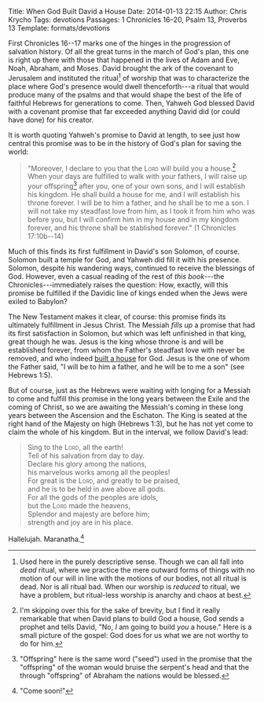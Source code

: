 Title: When God Built David a House
Date: 2014-01-13 22:15
Author: Chris Krycho
Tags: devotions
Passages: 1 Chronicles 16–20, Psalm 13, Proverbs 13
Template: formats/devotions

First Chronicles 16--17 marks one of the hinges in the progression of salvation history. Of all the great turns in the march of God's plan, this one is right up there with those that happened in the lives of Adam and Eve, Noah, Abraham, and Moses. David brought the ark of the covenant to Jerusalem and instituted the ritual[^ritual] of worship that was to characterize the place where God's presence would dwell thenceforth---a ritual that would produce many of the psalms and that would shape the best of the life of faithful Hebrews for generations to come. Then, Yahweh God blessed David with a covenant promise that far exceeded anything David did (or could have done) for his creator.

It is worth quoting Yahweh's promise to David at length, to see just how central this promise was to be in the history of God's plan for saving the world:

> "Moreover, I declare to you that the <span style="font-variant: small-caps">Lord</span> will build you a house.[^house] When your days are fulfilled to walk with your fathers, I will raise up your offspring[^seed] after you, one of your own sons, and I will establish his kingdom. He shall build a house for me, and I will establish his throne forever. I will be to him a father, and he shall be to me a son. I will not take my steadfast love from him, as I took it from him who was before you, but I will confirm him in my house and in my kingdom forever, and his throne shall be stablished forever." (1 Chronicles 17:10b--14)

Much of this finds its first fulfillment in David's son Solomon, of course. Solomon built a temple for God, and Yahweh did fill it with his presence. Solomon, despite his wandering ways, continued to receive the blessings of God. However, even a casual reading of the rest of *this book*---the Chronicles---immediately raises the question: How, exactly, will this promise be fulfilled if the Davidic line of kings ended when the Jews were exiled to Babylon?

The New Testament makes it clear, of course: this promise finds its ultimately fulfillment in Jesus Christ. The Messiah *fills up* a promise that had its first satisfaction in Solomon, but which was left unfinished in that king, great though he was. Jesus is the king whose throne is and will be established forever, from whom the Father's steadfast love with never be removed, and who indeed [built a house](/2014/temple-for-god.html "A Temple For God") for God. Jesus is the one of whom the Father said, "I will be to him a father, and he will be to me a son" (see Hebrews 1:5).

But of course, just as the Hebrews were waiting with longing for a Messiah to come and fulfill this promise in the long years between the Exile and the coming of Christ, so we are awaiting the Messiah's coming in these long years between the Ascension and the Eschaton. The King is seated at the right hand of the Majesty on high (Hebrews 1:3), but he has not yet come to claim the whole of his kingdom. But in the interval, we follow David's lead:

> Sing to the <span style="font-variant: small-caps">Lord</span>, all the earth!  
> Tell of his salvation from day to day.  
> Declare his glory among the nations,  
> his marvelous works among all the peoples!  
> For great is the <span style="font-variant: small-caps">Lord</span>, and greatly to be praised,  
> and he is to be held in awe above all gods.  
> For all the gods of the peoples are idols,  
> but the <span style="font-variant: small-caps">Lord</span> made the heavens,  
> Splendor and majesty are before him;  
> strength and joy are in his place.

Hallelujah. Maranatha.[^maranatha]

[^ritual]: Used here in the purely descriptive sense. Though we can all fall into *dead* ritual, where we practice the mere outward forms of things with no motion of our will in line with the motions of our bodies, not all ritual is dead. Nor is all ritual bad. When our worship is *reduced* to ritual, we have a problem, but ritual-less worship is anarchy and chaos at best.

[^house]: I'm skipping over this for the sake of brevity, but I find it really remarkable that when David plans to build God a house, God sends a prophet and tells David, "No, *I* am going to build *you* a house." Here is a small picture of the gospel: God does for us what we are not worthy to do for him.

[^seed]: "Offspring" here is the same word ("seed") used in the promise that the "offspring" of the woman would bruise the serpent's head and that the through "offspring" of Abraham the nations would be blessed.

[^maranatha]: "Come soon!"